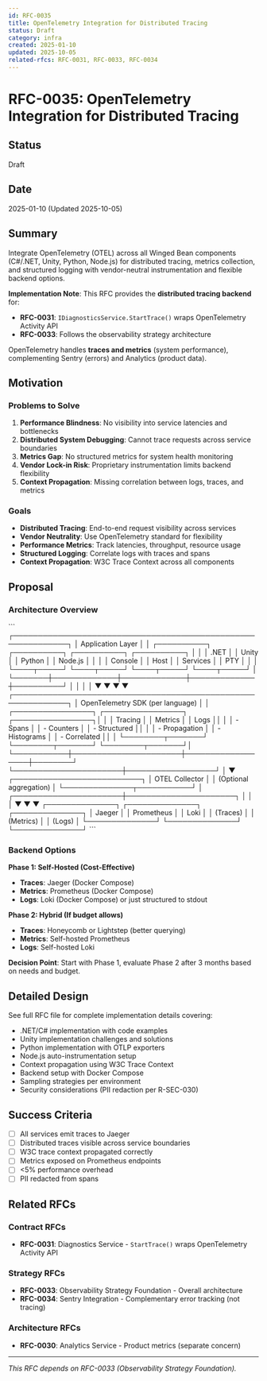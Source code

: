 ```yaml
---
id: RFC-0035
title: OpenTelemetry Integration for Distributed Tracing
status: Draft
category: infra
created: 2025-01-10
updated: 2025-10-05
related-rfcs: RFC-0031, RFC-0033, RFC-0034
---
```


# RFC-0035: OpenTelemetry Integration for Distributed Tracing

## Status

Draft

## Date

2025-01-10 (Updated 2025-10-05)

## Summary

Integrate OpenTelemetry (OTEL) across all Winged Bean components (C#/.NET, Unity, Python, Node.js) for distributed tracing, metrics collection, and structured logging with vendor-neutral instrumentation and flexible backend options.

**Implementation Note**: This RFC provides the **distributed tracing backend** for:
- **RFC-0031**: `IDiagnosticsService.StartTrace()` wraps OpenTelemetry Activity API
- **RFC-0033**: Follows the observability strategy architecture

OpenTelemetry handles **traces and metrics** (system performance), complementing Sentry (errors) and Analytics (product data).

## Motivation

### Problems to Solve

1. **Performance Blindness**: No visibility into service latencies and bottlenecks
2. **Distributed System Debugging**: Cannot trace requests across service boundaries
3. **Metrics Gap**: No structured metrics for system health monitoring
4. **Vendor Lock-in Risk**: Proprietary instrumentation limits backend flexibility
5. **Context Propagation**: Missing correlation between logs, traces, and metrics

### Goals

- **Distributed Tracing**: End-to-end request visibility across services
- **Vendor Neutrality**: Use OpenTelemetry standard for flexibility
- **Performance Metrics**: Track latencies, throughput, resource usage
- **Structured Logging**: Correlate logs with traces and spans
- **Context Propagation**: W3C Trace Context across all components

## Proposal

### Architecture Overview

\`\`\`
┌─────────────────────────────────────────────────────────────┐
│                    Application Layer                         │
│  ┌──────────┐  ┌──────────┐  ┌──────────┐  ┌──────────┐   │
│  │   .NET   │  │  Unity   │  │  Python  │  │ Node.js  │   │
│  │ Console  │  │   Host   │  │ Services │  │   PTY    │   │
│  └────┬─────┘  └────┬─────┘  └────┬─────┘  └────┬─────┘   │
└───────┼─────────────┼─────────────┼─────────────┼──────────┘
        │             │             │             │
        ▼             ▼             ▼             ▼
┌─────────────────────────────────────────────────────────────┐
│              OpenTelemetry SDK (per language)                │
│  ┌────────────────┐  ┌────────────────┐  ┌────────────────┐│
│  │    Tracing     │  │    Metrics     │  │     Logs       ││
│  │  - Spans       │  │  - Counters    │  │  - Structured  ││
│  │  - Propagation │  │  - Histograms  │  │  - Correlated  ││
│  └────────┬───────┘  └────────┬───────┘  └────────┬───────┘│
└───────────┼──────────────────────┼──────────────────┼────────┘
            └──────────────────────┼──────────────────┘
                                   │
                                   ▼
                    ┌──────────────────────────┐
                    │   OTEL Collector         │
                    │  (Optional aggregation)  │
                    └──────────────┬───────────┘
                                   │
            ┌──────────────────────┼──────────────────────┐
            │                      │                      │
            ▼                      ▼                      ▼
    ┌──────────────┐      ┌──────────────┐      ┌──────────────┐
    │    Jaeger    │      │  Prometheus  │      │    Loki      │
    │   (Traces)   │      │  (Metrics)   │      │    (Logs)    │
    └──────────────┘      └──────────────┘      └──────────────┘
\`\`\`

### Backend Options

**Phase 1: Self-Hosted (Cost-Effective)**
- **Traces**: Jaeger (Docker Compose)
- **Metrics**: Prometheus (Docker Compose)
- **Logs**: Loki (Docker Compose) or just structured to stdout

**Phase 2: Hybrid (If budget allows)**
- **Traces**: Honeycomb or Lightstep (better querying)
- **Metrics**: Self-hosted Prometheus
- **Logs**: Self-hosted Loki

**Decision Point**: Start with Phase 1, evaluate Phase 2 after 3 months based on needs and budget.

## Detailed Design

See full RFC file for complete implementation details covering:

- .NET/C# implementation with code examples
- Unity implementation challenges and solutions
- Python implementation with OTLP exporters
- Node.js auto-instrumentation setup
- Context propagation using W3C Trace Context
- Backend setup with Docker Compose
- Sampling strategies per environment
- Security considerations (PII redaction per R-SEC-030)

## Success Criteria

- [ ] All services emit traces to Jaeger
- [ ] Distributed traces visible across service boundaries
- [ ] W3C trace context propagated correctly
- [ ] Metrics exposed on Prometheus endpoints
- [ ] <5% performance overhead
- [ ] PII redacted from spans

## Related RFCs

### Contract RFCs
- **RFC-0031**: Diagnostics Service - `StartTrace()` wraps OpenTelemetry Activity API

### Strategy RFCs
- **RFC-0033**: Observability Strategy Foundation - Overall architecture
- **RFC-0034**: Sentry Integration - Complementary error tracking (not tracing)

### Architecture RFCs
- **RFC-0030**: Analytics Service - Product metrics (separate concern)

---

*This RFC depends on RFC-0033 (Observability Strategy Foundation).*
